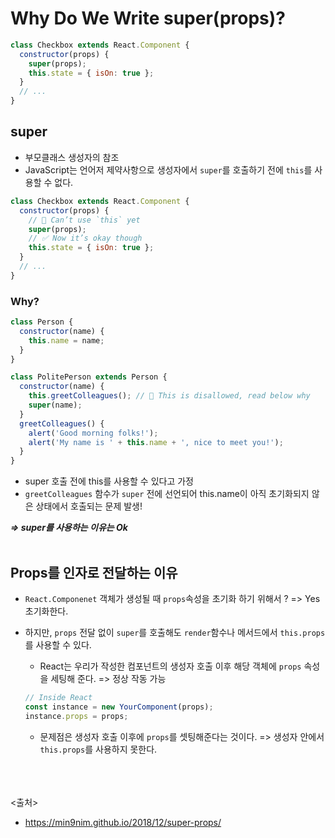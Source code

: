 # Why Do We Write super(props)?
```javascript
class Checkbox extends React.Component {
  constructor(props) {
    super(props);
    this.state = { isOn: true };
  }
  // ...
}
```

## super
- 부모클래스 생성자의 참조
- JavaScript는 언어저 제약사항으로 생성자에서 `super`를 호출하기 전에 `this`를 사용할 수 없다.
```javascript
class Checkbox extends React.Component {
  constructor(props) {
    // 🔴 Can’t use `this` yet
    super(props);
    // ✅ Now it’s okay though
    this.state = { isOn: true };
  }
  // ...
}
```

  ### Why?
  ```javascript
  class Person {
    constructor(name) {
      this.name = name;
    }
  }

  class PolitePerson extends Person {
    constructor(name) {
      this.greetColleagues(); // 🔴 This is disallowed, read below why
      super(name);
    }
    greetColleagues() {
      alert('Good morning folks!');
      alert('My name is ' + this.name + ', nice to meet you!');
    }
  }
  ```
  - super 호출 전에 this를 사용할 수 있다고 가정
  - `greetColleagues` 함수가 `super` 전에 선언되어 this.name이 아직 초기화되지 않은 상태에서 호출되는 문제 발생!

***=> super를 사용하는 이유는 Ok***
<br><br>

## Props를 인자로 전달하는 이유
- `React.Componenet` 객체가 생성될 때 `props`속성을 초기화 하기 위해서 ? => Yes 초기화한다.
- 하지만, `props` 전달 없이 `super`를 호출해도 `render`함수나 메서드에서 `this.props`를 사용할 수 있다.

  - React는 우리가 작성한 컴포넌트의 생성자 호출 이후 해당 객체에 `props` 속성을 세팅해 준다. => 정상 작동 가능
  ```javascript
  // Inside React
  const instance = new YourComponent(props);
  instance.props = props;
  ```
  - 문제점은 생성자 호출 이후에 `props`를 셋팅해준다는 것이다. => 생성자 안에서 `this.props`를 사용하지 못한다.


<br><br><br>
<출처>
- https://min9nim.github.io/2018/12/super-props/
